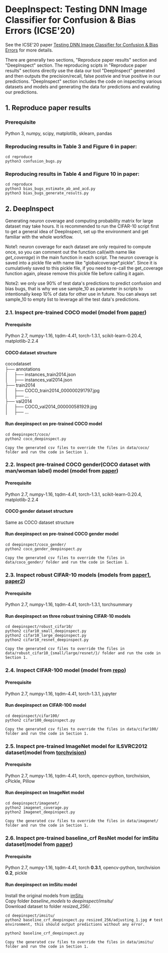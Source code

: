 # DeepInspect: Testing DNN Image Classifier for Confusion & Bias Errors  (ICSE'20)
See the ICSE'20 paper [Testing DNN Image Classifier for Confusion & Bias Errors](https://arxiv.org/pdf/1905.07831.pdf) for more details.

There are generally two sections, "Reproduce paper results" section and "DeepInspect" section. The reproducing scipts in "Reproduce paper results" sections directly use the data our tool "DeepInspect" generated and then outputs the precision/recall, false postivie and true positive in our predictions. "DeepInspect" section includes the code on inspecting various datasets and models and generating the data for predictions and evaluting our predictions.

## 1. Reproduce paper results

### Prerequisite
Python 3, numpy, scipy, matplotlib, sklearn, pandas

### Reproducing results in Table 3 and Figure 6 in paper:  
```
cd reproduce
python3 confusion_bugs.py
```

### Reproducing results in Table 4 and Figure 10 in paper:
```
cd reproduce
python3 bias_bugs_estimate_ab_and_acd.py
python3 bias_bugs_generate_results.py
```
## 2. DeepInspect
Generating neuron coverage and computing probability matrix for large dataset may take hours. It is recommended to run the CIFAR-10 script first to get a general idea of DeepInspect, set up the environment and get familiar with the whole workflow. 

Note1: neuron coverage for each dataset are only required to compute once, so you can comment out the function call(with name like *get_coverage*) in the main function in each script. The neuron coverage is saved into a pickle file with name like "globalcoverage*.pickle". Since it is cumulatively saved to this pickle file, if you need to re-call the get_coverage function again, please remove this pickle file before calling it again.

Note2: we only use 90% of test data's predictions to predict confusion and bias bugs, that is why we use sample_10 as parameter in scripts to intentionally keep 10% of data for other use in future. You can always set sample_10 to empty list to leverage all the test data's predictions.

### 2.1. Inspect pre-trained COCO model (model from [paper](https://arxiv.org/abs/1707.09457))
#### Prerequisite
Python 2.7, numpy-1.16, tqdm-4.41, torch-1.3.1, scikit-learn-0.20.4, matplotlib-2.2.4

#### COCO dataset structure
cocodataset  
├── annotations  
│   &nbsp;&nbsp;&nbsp;&nbsp;├── instances_train2014.json             
│   &nbsp;&nbsp;&nbsp;&nbsp;├── instances_val2014.json  
├── train2014                    
│   &nbsp;&nbsp;&nbsp;&nbsp;├── COCO_train2014_000000291797.jpg      
│   &nbsp;&nbsp;&nbsp;&nbsp;├── ...     
├── val2014                   
│   &nbsp;&nbsp;&nbsp;&nbsp;├── COCO_val2014_000000581929.jpg               
│   &nbsp;&nbsp;&nbsp;&nbsp;├── ...                    
#### Run deepinspect on pre-trained COCO model
```
cd deepinspect/coco/
python2 coco_deepinspect.py
```
```
Copy the generated csv files to override the files in data/coco/ folder and run the code in Section 1.
```


### 2.2. Inspect pre-trained COCO gender(COCO dataset with man/woman label) model (model from [paper](https://arxiv.org/abs/1707.09457))
#### Prerequisite
Python 2.7, numpy-1.16, tqdm-4.41, torch-1.3.1, scikit-learn-0.20.4, matplotlib-2.2.4

#### COCO gender dataset structure
Same as COCO dataset structure

#### Run deepinspect on pre-trained COCO gender model
```
cd deepinspect/coco_gender/
python2 coco_gender_deepinspect.py
```
```
Copy the generated csv files to override the files in data/coco_gender/ folder and run the code in Section 1.
```

### 2.3. Inspect robust CIFAR-10 models (models from [paper1](http://papers.nips.cc/paper/8060-scaling-provable-adversarial-defenses.pdf), [paper2](https://arxiv.org/abs/1811.02625))
#### Prerequisite
Python 2.7, numpy-1.16, tqdm-4.41, torch-1.3.1, torchsummary

#### Run deepinspect on three robust training CIFAR-10 models
```
cd deepinspect/robust_cifar10/
python2 cifar10_small_deepinspect.py
python2 cifar10_large_deepinspect.py
python2 cifar10_resnet_deepinspect.py
```
```
Copy the generated csv files to override the files in data/robust_cifar10_{small/large/resnet/}/ folder and run the code in Section 1.
```

### 2.4. Inspect CIFAR-100 model (model from [repo](https://github.com/aaron-xichen/pytorch-playground))
#### Prerequisite
Python 2.7, numpy-1.16, tqdm-4.41, torch-1.3.1, jupyter

#### Run deepinspect on CIFAR-100 model
```
cd deepinspect/cifar100/
python2 cifar100_deepinspect.py
```
```
Copy the generated csv files to override the files in data/cifar100/ folder and run the code in Section 1.
```

### 2.5. Inspect pre-trained ImageNet model for ILSVRC2012 dataset(model from [torchvision](https://pytorch.org/docs/stable/torchvision/models.html))
#### Prerequisite
Python 2.7, numpy-1.16, tqdm-4.41, torch, opencv-python, torchvision, cPickle, Pillow

#### Run deepinspect on ImageNet model
```
cd deepinspect/imagenet/
python2 imagenet_coverage.py
python2 Imagenet_deepinspect.py
```
```
Copy the generated csv files to override the files in data/imagenet/ folder and run the code in Section 1.
```


### 2.6. Inspect pre-trained baseline_crf ResNet model for imSitu dataset(model from [paper](https://github.com/my89/imSitu))
#### Prerequisite
Python 2.7, numpy-1.16, tqdm-4.41, torch **0.3.1**, opencv-python, torchvision **0.2**, pickle

#### Run deepinspect on imSitu model

Install the original models from [imSitu](https://github.com/my89/imSitu)  
Copy folder *baseline_models* to *deepinspect/imsitu/*  
Download dataset to folder *resized_256/*.
```
cd deepinspect/imsitu/
python2 baseline_crf_deepinspect.py resized_256/adjusting_1.jpg # test environment, this should output predictions without any error.

python2 baseline_crf_deepinspect.py
```
```
Copy the generated csv files to override the files in data/imsitu/ folder and run the code in Section 1.
```

